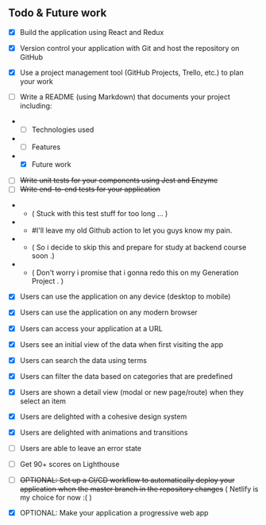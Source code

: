## Todo & Future work

- [x] Build the application using React and Redux

- [x] Version control your application with Git and host the repository on GitHub

- [x] Use a project management tool (GitHub Projects, Trello, etc.) to plan your work

- [ ] Write a README (using Markdown) that documents your project including:

- - [ ] Technologies used
- - [ ] Features
- - [x] Future work

- [ ] ~~Write unit tests for your components using Jest and Enzyme~~
- [ ] ~~Write end-to-end tests for your application~~
- - ( Stuck with this test stuff for too long ... ) 
- - #I'll leave my old Github action to let you guys know my pain.
- - ( So i decide to skip this and prepare for study at backend course soon .)
- - ( Don't worry i promise that i gonna redo this on my Generation Project . )

- [x] Users can use the application on any device (desktop to mobile)

- [x] Users can use the application on any modern browser

- [x] Users can access your application at a URL

- [x] Users see an initial view of the data when first visiting the app

- [x] Users can search the data using terms

- [x] Users can filter the data based on categories that are predefined

- [x] Users are shown a detail view (modal or new page/route) when they select an item

- [x] Users are delighted with a cohesive design system

- [x] Users are delighted with animations and transitions

- [ ] Users are able to leave an error state

- [ ] Get 90+ scores on Lighthouse

- [ ] ~~OPTIONAL: Set up a CI/CD workflow to automatically deploy your application when the master branch in the repository changes~~ 
( Netlify is my choice for now :( )

- [x] OPTIONAL: Make your application a progressive web app